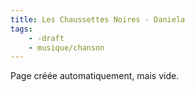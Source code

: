 ```yaml
---
title: Les Chaussettes Noires - Daniela
tags:
    - -draft
    - musique/chanson
---
```


Page créée automatiquement, mais vide.
